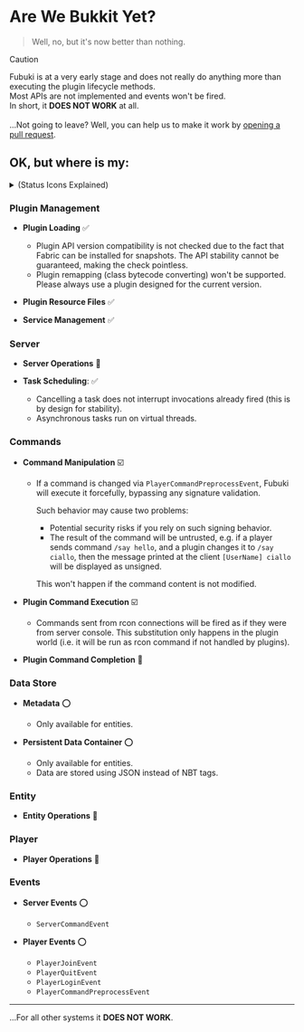 # Are We Bukkit Yet?

> Well, no, but it's now better than nothing.

> [!CAUTION]
> Fubuki is at a very early stage and does not really do anything more than executing the plugin lifecycle methods.  
> Most APIs are not implemented and events won't be fired.  
> In short, it **DOES NOT WORK** at all.  
> <br/>
> ...Not going to leave? Well, you can help us to make it work
> by [opening a pull request](https://github.com/skjsjhb/Fubuki/compare).

## OK, but where is my:

<details>
<summary>(Status Icons Explained)</summary>

- :white_check_mark: **Supported** (Works flawlessly with existing plugins)
- :ballot_box_with_check: **Mostly Supported** (Works with caveats/limitations, but plugins should mostly function)
- :o: **Partially Supported** (Some parts are missing and plugins may not function)
- :hammer: **Work In Progress** (Plugins will not work, but we're actively developing)
- :x: **Not Supported** (Not implemented and will not work)

</details>

### Plugin Management

- **Plugin Loading** :white_check_mark:
  - Plugin API version compatibility is not checked due to the fact that Fabric can be installed for snapshots. The API
    stability cannot be guaranteed, making the check pointless.
  - Plugin remapping (class bytecode converting) won't be supported. Please always use a plugin designed for the current
    version.

- **Plugin Resource Files** :white_check_mark:

- **Service Management** :white_check_mark:

### Server

- **Server Operations** :hammer:

- **Task Scheduling**: :white_check_mark:
  - Cancelling a task does not interrupt invocations already fired (this is by design for stability).
  - Asynchronous tasks run on virtual threads.

### Commands

- **Command Manipulation** :ballot_box_with_check:
  - If a command is changed via `PlayerCommandPreprocessEvent`, Fubuki will execute it forcefully, bypassing any
    signature validation.

    Such behavior may cause two problems:

    - Potential security risks if you rely on such signing behavior.
    - The result of the command will be untrusted, e.g. if a player sends command `/say hello`, and a plugin changes it
      to `/say ciallo`, then the message printed at the client `[UserName] ciallo` will be displayed as unsigned.

    This won't happen if the command content is not modified.

- **Plugin Command Execution** :ballot_box_with_check:
  - Commands sent from rcon connections will be fired as if they were from server console. This substitution only
    happens in the plugin world (i.e. it will be run as rcon command if not handled by plugins).

- **Plugin Command Completion** :hammer:

### Data Store

- **Metadata** :o:
  - Only available for entities.

- **Persistent Data Container** :o:
  - Only available for entities.
  - Data are stored using JSON instead of NBT tags.

### Entity

- **Entity Operations** :hammer:

### Player

- **Player Operations** :hammer:

### Events

- **Server Events** :o:
  - `ServerCommandEvent`

- **Player Events** :o:
  - `PlayerJoinEvent`
  - `PlayerQuitEvent`
  - `PlayerLoginEvent`
  - `PlayerCommandPreprocessEvent`

---

...For all other systems it **DOES NOT WORK**. 

